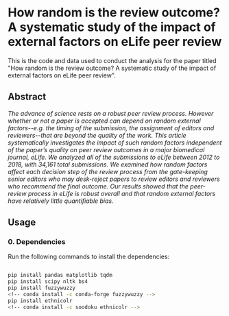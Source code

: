 # How random is the review outcome? A systematic study of the impact of external factors on eLife peer review

This is the code and data used to conduct the analysis for the paper titled "How random is the review outcome? A systematic study of the impact of external factors on eLife peer review". 

## Abstract
*The advance of science rests on a robust peer review process. However whether or not a paper is accepted can depend on random external factors--e.g. the timing of the submission, the assignment of editors and reviewers--that are beyond the quality of the work. This article systematically investigates the impact of such random factors independent of the paper’s quality on peer review outcomes in a major biomedical journal, eLife. We analyzed all of the submissions to eLife between 2012 to 2018, with 34,161 total submissions. We examined how random factors affect each decision step of the review process from the gate-keeping senior editors who may desk-reject papers to review editors and reviewers who recommend the final outcome. Our results showed that the peer-review process in eLife is robust overall and that random external factors have relatively little quantifiable bias.*



## Usage
### 0. Dependencies

Run the following commands to install the dependencies:
```bash

pip install pandas matplotlib tqdm
pip install scipy nltk bs4 
pip install fuzzywuzzy
<!-- conda install -c conda-forge fuzzywuzzy -->
pip install ethnicolr
<!-- conda install -c soodoku ethnicolr -->
```
